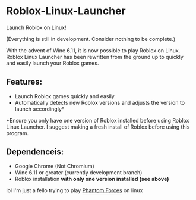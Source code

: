 # Roblox-Linux-Launcher

Launch Roblox on Linux!

(Everything is still in development. Consider nothing to be complete.)

With the advent of Wine 6.11, it is now possible to play Roblox on Linux. Roblox Linux Launcher has been rewritten from the ground up to quickly and easily launch your Roblox games.

## Features:
- Launch Roblox games quickly and easily
- Automatically detects new Roblox versions and adjusts the version to launch accordingly*

*Ensure you only have one version of Roblox installed before using Roblox Linux Launcher. I suggest making a fresh install of Roblox before using this program.

## Dependenceis:

- Google Chrome (Not Chromium)
- Wine 6.11 or greater (currently development branch)
- Roblox installation **with only one version installed (see above)**



lol I'm just a fello trying to play [Phantom Forces](https://www.roblox.com/games/292439477/Phantom-Forces) on linux
